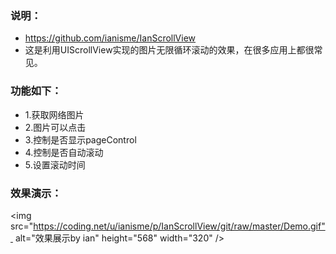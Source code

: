 ### 说明：
- https://github.com/ianisme/IanScrollView
- 这是利用UIScrollView实现的图片无限循环滚动的效果，在很多应用上都很常见。

### 功能如下：

- 1.获取网络图片
- 2.图片可以点击
- 3.控制是否显示pageControl
- 4.控制是否自动滚动
- 5.设置滚动时间

### 效果演示：
<img src="https://coding.net/u/ianisme/p/IanScrollView/git/raw/master/Demo.gif"  alt="效果展示by ian" height="568" width="320" />